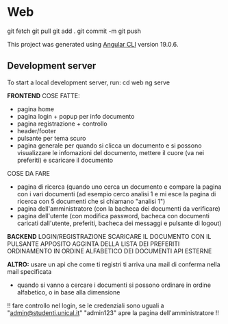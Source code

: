# Web

git fetch
git pull
git add .
git commit -m
git push

This project was generated using [Angular CLI](https://github.com/angular/angular-cli) version 19.0.6.

## Development server

To start a local development server, run: cd web ng serve


**FRONTEND**
COSE FATTE:
- pagina home
- pagina login + popup per info documento
- pagina registrazione + controllo
- header/footer
- pulsante per tema scuro
- pagina generale per quando si clicca un documento e si possono visualizzare le infomazioni del documento, mettere il cuore (va nei preferiti) e scaricare il documento


COSE DA FARE
- pagina di ricerca (quando uno cerca un documento e compare la pagina con i vari documenti (ad esempio cerco analisi 1 e mi esce la pagina di ricerca con 5 documenti che si chiamano "analisi 1")
- pagina dell'amministratore (con la bacheca dei documenti da verificare)
- pagina dell'utente (con modifica password, bacheca con documenti caricati dall'utente, preferiti, bacheca dei messaggi e pulsante di logout)

**BACKEND**
LOGIN/REGISTRAZIONE
SCARICARE IL DOCUMENTO CON IL PULSANTE APPOSITO
AGGINTA DELLA LISTA DEI PREFERITI 
ORDINAMENTO IN ORDINE ALFABETICO DEI DOCUMENTI
API ESTERNE


**ALTRO:**
usare un api che come ti registri ti arriva una mail di conferma nella mail specificata
- quando si vanno a cercare i documenti si possono ordinare in ordine alfabetico, o in base alla dimensione



!!
fare controllo nel login, se le credenziali sono uguali a "admin@studenti.unical.it" "admin123" apre la pagina dell'amministratore
!!
